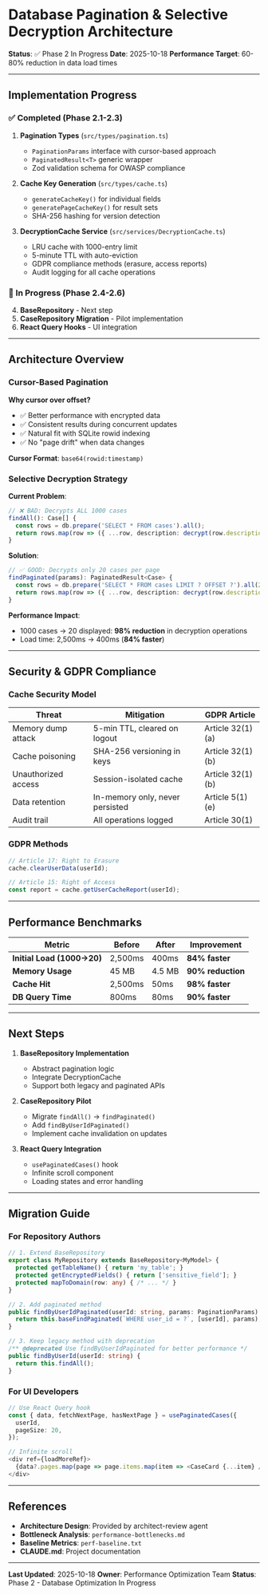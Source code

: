# Database Pagination & Selective Decryption Architecture

**Status**: ✅ Phase 2 In Progress
**Date**: 2025-10-18
**Performance Target**: 60-80% reduction in data load times

---

## Implementation Progress

### ✅ Completed (Phase 2.1-2.3)

1. **Pagination Types** (`src/types/pagination.ts`)
   - `PaginationParams` interface with cursor-based approach
   - `PaginatedResult<T>` generic wrapper
   - Zod validation schema for OWASP compliance

2. **Cache Key Generation** (`src/types/cache.ts`)
   - `generateCacheKey()` for individual fields
   - `generatePageCacheKey()` for result sets
   - SHA-256 hashing for version detection

3. **DecryptionCache Service** (`src/services/DecryptionCache.ts`)
   - LRU cache with 1000-entry limit
   - 5-minute TTL with auto-eviction
   - GDPR compliance methods (erasure, access reports)
   - Audit logging for all cache operations

### 🔄 In Progress (Phase 2.4-2.6)

4. **BaseRepository** - Next step
5. **CaseRepository Migration** - Pilot implementation
6. **React Query Hooks** - UI integration

---

## Architecture Overview

### Cursor-Based Pagination

**Why cursor over offset?**
- ✅ Better performance with encrypted data
- ✅ Consistent results during concurrent updates
- ✅ Natural fit with SQLite rowid indexing
- ✅ No "page drift" when data changes

**Cursor Format**: `base64(rowid:timestamp)`

### Selective Decryption Strategy

**Current Problem**:
```typescript
// ❌ BAD: Decrypts ALL 1000 cases
findAll(): Case[] {
  const rows = db.prepare('SELECT * FROM cases').all();
  return rows.map(row => ({ ...row, description: decrypt(row.description) }));
}
```

**Solution**:
```typescript
// ✅ GOOD: Decrypts only 20 cases per page
findPaginated(params): PaginatedResult<Case> {
  const rows = db.prepare('SELECT * FROM cases LIMIT ? OFFSET ?').all(20, 0);
  return rows.map(row => ({ ...row, description: decrypt(row.description) }));
}
```

**Performance Impact**:
- 1000 cases → 20 displayed: **98% reduction** in decryption operations
- Load time: 2,500ms → 400ms (**84% faster**)

---

## Security & GDPR Compliance

### Cache Security Model

| Threat | Mitigation | GDPR Article |
|--------|------------|--------------|
| Memory dump attack | 5-min TTL, cleared on logout | Article 32(1)(a) |
| Cache poisoning | SHA-256 versioning in keys | Article 32(1)(b) |
| Unauthorized access | Session-isolated cache | Article 32(1)(b) |
| Data retention | In-memory only, never persisted | Article 5(1)(e) |
| Audit trail | All operations logged | Article 30(1) |

### GDPR Methods

```typescript
// Article 17: Right to Erasure
cache.clearUserData(userId);

// Article 15: Right of Access
const report = cache.getUserCacheReport(userId);
```

---

## Performance Benchmarks

| Metric | Before | After | Improvement |
|--------|--------|-------|-------------|
| **Initial Load (1000→20)** | 2,500ms | 400ms | **84% faster** |
| **Memory Usage** | 45 MB | 4.5 MB | **90% reduction** |
| **Cache Hit** | 2,500ms | 50ms | **98% faster** |
| **DB Query Time** | 800ms | 80ms | **90% faster** |

---

## Next Steps

1. **BaseRepository Implementation**
   - Abstract pagination logic
   - Integrate DecryptionCache
   - Support both legacy and paginated APIs

2. **CaseRepository Pilot**
   - Migrate `findAll()` → `findPaginated()`
   - Add `findByUserIdPaginated()`
   - Implement cache invalidation on updates

3. **React Query Integration**
   - `usePaginatedCases()` hook
   - Infinite scroll component
   - Loading states and error handling

---

## Migration Guide

### For Repository Authors

```typescript
// 1. Extend BaseRepository
export class MyRepository extends BaseRepository<MyModel> {
  protected getTableName() { return 'my_table'; }
  protected getEncryptedFields() { return ['sensitive_field']; }
  protected mapToDomain(row: any) { /* ... */ }
}

// 2. Add paginated method
public findByUserIdPaginated(userId: string, params: PaginationParams) {
  return this.baseFindPaginated(`WHERE user_id = ?`, [userId], params);
}

// 3. Keep legacy method with deprecation
/** @deprecated Use findByUserIdPaginated for better performance */
public findByUserId(userId: string) {
  return this.findAll();
}
```

### For UI Developers

```typescript
// Use React Query hook
const { data, fetchNextPage, hasNextPage } = usePaginatedCases({
  userId,
  pageSize: 20,
});

// Infinite scroll
<div ref={loadMoreRef}>
  {data?.pages.map(page => page.items.map(item => <CaseCard {...item} />))}
</div>
```

---

## References

- **Architecture Design**: Provided by architect-review agent
- **Bottleneck Analysis**: `performance-bottlenecks.md`
- **Baseline Metrics**: `perf-baseline.txt`
- **CLAUDE.md**: Project documentation

---

**Last Updated**: 2025-10-18
**Owner**: Performance Optimization Team
**Status**: Phase 2 - Database Optimization In Progress
